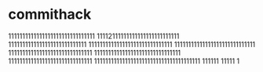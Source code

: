 # commithack
1111111111111111111111111111111
11112111111111111111111111111
1111111111111111111111111111
111111111111111111111111111111
11111111111111111111111111111
111111111111111111111111111111
1111111111111111111111111111111
111111111111111111111111111111
11111111111111111111111111111111111111
111111
11111
1
